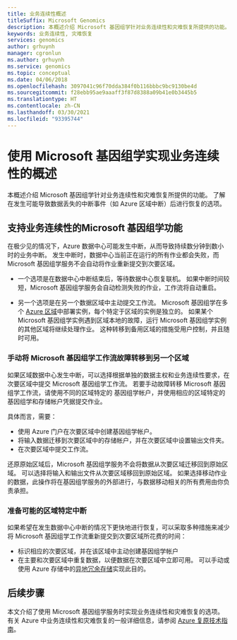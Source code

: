 ```yaml
---
title: 业务连续性概述
titleSuffix: Microsoft Genomics
description: 本概述介绍 Microsoft 基因组学针对业务连续性和灾难恢复所提供的功能。
keywords: 业务连续性, 灾难恢复
services: genomics
author: grhuynh
manager: cgronlun
ms.author: grhuynh
ms.service: genomics
ms.topic: conceptual
ms.date: 04/06/2018
ms.openlocfilehash: 3097041c96f70dda384f0b116bbbc9bc9130be4d
ms.sourcegitcommit: f28ebb95ae9aaaff3f87d8388a09b41e0b3445b5
ms.translationtype: HT
ms.contentlocale: zh-CN
ms.lasthandoff: 03/30/2021
ms.locfileid: "93395744"
---
```

# <a name="overview-of-business-continuity-with-microsoft-genomics"></a>使用 Microsoft 基因组学实现业务连续性的概述
本概述介绍 Microsoft 基因组学针对业务连续性和灾难恢复所提供的功能。 了解在发生可能导致数据丢失的中断事件（如 Azure 区域中断）后进行恢复的选项。 


## <a name="microsoft-genomics-features-that-support-business-continuity"></a>支持业务连续性的Microsoft 基因组学功能 
在极少见的情况下，Azure 数据中心可能发生中断，从而导致持续数分钟到数小时的业务中断。 发生中断时，数据中心当前正在运行的所有作业都会失败，而 Microsoft 基因组学服务不会自动将作业重新提交到次要区域。 

* 一个选项是在数据中心中断结束后，等待数据中心恢复联机。 如果中断时间较短，Microsoft 基因组学服务会自动检测失败的作业，工作流将自动重启。

* 另一个选项是在另一个数据区域中主动提交工作流。 Microsoft 基因组学在多个 [Azure 区域](https://azure.microsoft.com/regions/services/)中部署实例，每个特定于区域的实例是独立的。 如果某个 Microsoft 基因组学实例遇到区域本地的故障，运行 Microsoft 基因组学实例的其他区域将继续处理作业。 这种转移到备用区域的措施受用户控制，并且随时可用。


### <a name="manually-failover-microsoft-genomics-workflows-to-another-region"></a>手动将 Microsoft 基因组学工作流故障转移到另一个区域
如果区域数据中心发生中断，可以选择根据单独的数据主权和业务连续性要求，在次要区域中提交 Microsoft 基因组学工作流。 若要手动故障转移 Microsoft 基因组学工作流，请使用不同的区域特定的 基因组学帐户，并使用相应的区域特定的基因组学和存储帐户凭据提交作业。

具体而言，需要：
* 使用 Azure 门户在次要区域中创建基因组学帐户。 
* 将输入数据迁移到次要区域中的存储帐户，并在次要区域中设置输出文件夹。
* 在次要区域中提交工作流。

还原原始区域后，Microsoft 基因组学服务不会将数据从次要区域迁移回到原始区域。 可以选择将输入和输出文件从次要区域移回到原始区域。  如果选择移动作业的数据，此操作将在基因组学服务的外部进行，与数据移动相关的所有费用由你负责承担。 

### <a name="preparing-for-a-possible-region-specific-outage"></a>准备可能的区域特定中断
如果希望在发生数据中心中断的情况下更快地进行恢复，可以采取多种措施来减少将 Microsoft 基因组学工作流重新提交到次要区域所花费的时间：

* 标识相应的次要区域，并在该区域中主动创建基因组学帐户
* 在主要和次要区域中重复数据，以便数据在次要区域中立即可用。 可以手动或使用 Azure 存储中的[异地冗余存储](../storage/common/storage-redundancy.md)实现此目的。 

## <a name="next-steps"></a>后续步骤
本文介绍了使用 Microsoft 基因组学服务时实现业务连续性和灾难恢复的选项。 有关 Azure 中业务连续性和灾难恢复的一般详细信息，请参阅 [Azure 复原技术指南](/azure/architecture/resiliency/recovery-loss-azure-region)。